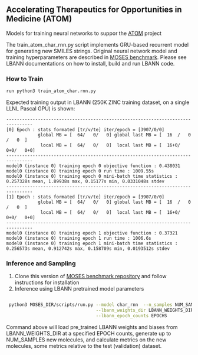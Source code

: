 ## Accelerating Therapeutics for Opportunities in Medicine (ATOM)

Models for training neural networks to suppor the [ATOM](https://atomscience.org) project

The train_atom_char_rnn.py script implements GRU-based recurrent model for generating new SMILES strings. 
Original neural network model and training hyperparameters are described in [MOSES benchmark](https://github.com/samadejacobs/moses/tree/master/moses/char_rnn). Please see LBANN documentations on how to install, build and run LBANN code. 

### How to Train
```bash
run python3 train_atom_char.rnn.py
```

Expected training output in LBANN (250K ZINC training dataset, on a single LLNL Pascal GPU) is shown:
```
--------------------------------------------------------------------------------
[0] Epoch : stats formated [tr/v/te] iter/epoch = [3907/0/0]
            global MB = [  64/   0/   0] global last MB = [  16  /   0  /   0  ]
             local MB = [  64/   0/   0]  local last MB = [  16+0/   0+0/   0+0]
--------------------------------------------------------------------------------
model0 (instance 0) training epoch 0 objective function : 0.438031
model0 (instance 0) training epoch 0 run time : 1009.55s
model0 (instance 0) training epoch 0 mini-batch time statistics : 0.257328s mean, 1.89938s max, 0.15177s min, 0.0331048s stdev
--------------------------------------------------------------------------------
[1] Epoch : stats formated [tr/v/te] iter/epoch = [3907/0/0]
            global MB = [  64/   0/   0] global last MB = [  16  /   0  /   0  ]
             local MB = [  64/   0/   0]  local last MB = [  16+0/   0+0/   0+0]
--------------------------------------------------------------------------------
model0 (instance 0) training epoch 1 objective function : 0.37321
model0 (instance 0) training epoch 1 run time : 1006.6s
model0 (instance 0) training epoch 1 mini-batch time statistics : 0.256573s mean, 0.912742s max, 0.158709s min, 0.0193512s stdev
```

### Inference and Sampling

1. Clone this version of [MOSES benchmark repository](https://github.com/samadejacobs/moses) and follow instructions for installation  
2. Inference using LBANN pretrained model parameters 

```bash

 python3 MOSES_DIR/scripts/run.py --model char_rnn  --n_samples NUM_SAMPLES \
                                  --lbann_weights_dir LBANN_WEIGHTS_DIR \
                                  --lbann_epoch_counts EPOCHS 

```

Command above will load pre_trained LBANN weights and biases from LBANN_WEIGHTS_DIR at a specified EPOCH counts, generate up to NUM_SAMPLES new molecules, and calculate metrics on the new molecules, some metrics relative to the test (validation) dataset.
